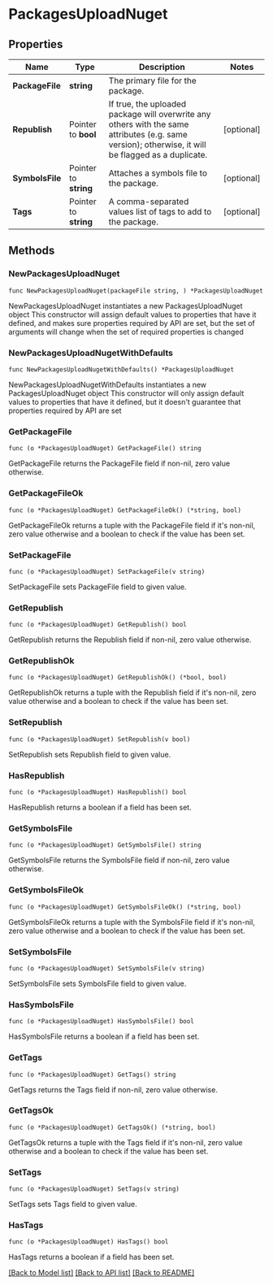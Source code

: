 # PackagesUploadNuget

## Properties

Name | Type | Description | Notes
------------ | ------------- | ------------- | -------------
**PackageFile** | **string** | The primary file for the package. | 
**Republish** | Pointer to **bool** | If true, the uploaded package will overwrite any others with the same attributes (e.g. same version); otherwise, it will be flagged as a duplicate. | [optional] 
**SymbolsFile** | Pointer to **string** | Attaches a symbols file to the package. | [optional] 
**Tags** | Pointer to **string** | A comma-separated values list of tags to add to the package. | [optional] 

## Methods

### NewPackagesUploadNuget

`func NewPackagesUploadNuget(packageFile string, ) *PackagesUploadNuget`

NewPackagesUploadNuget instantiates a new PackagesUploadNuget object
This constructor will assign default values to properties that have it defined,
and makes sure properties required by API are set, but the set of arguments
will change when the set of required properties is changed

### NewPackagesUploadNugetWithDefaults

`func NewPackagesUploadNugetWithDefaults() *PackagesUploadNuget`

NewPackagesUploadNugetWithDefaults instantiates a new PackagesUploadNuget object
This constructor will only assign default values to properties that have it defined,
but it doesn't guarantee that properties required by API are set

### GetPackageFile

`func (o *PackagesUploadNuget) GetPackageFile() string`

GetPackageFile returns the PackageFile field if non-nil, zero value otherwise.

### GetPackageFileOk

`func (o *PackagesUploadNuget) GetPackageFileOk() (*string, bool)`

GetPackageFileOk returns a tuple with the PackageFile field if it's non-nil, zero value otherwise
and a boolean to check if the value has been set.

### SetPackageFile

`func (o *PackagesUploadNuget) SetPackageFile(v string)`

SetPackageFile sets PackageFile field to given value.


### GetRepublish

`func (o *PackagesUploadNuget) GetRepublish() bool`

GetRepublish returns the Republish field if non-nil, zero value otherwise.

### GetRepublishOk

`func (o *PackagesUploadNuget) GetRepublishOk() (*bool, bool)`

GetRepublishOk returns a tuple with the Republish field if it's non-nil, zero value otherwise
and a boolean to check if the value has been set.

### SetRepublish

`func (o *PackagesUploadNuget) SetRepublish(v bool)`

SetRepublish sets Republish field to given value.

### HasRepublish

`func (o *PackagesUploadNuget) HasRepublish() bool`

HasRepublish returns a boolean if a field has been set.

### GetSymbolsFile

`func (o *PackagesUploadNuget) GetSymbolsFile() string`

GetSymbolsFile returns the SymbolsFile field if non-nil, zero value otherwise.

### GetSymbolsFileOk

`func (o *PackagesUploadNuget) GetSymbolsFileOk() (*string, bool)`

GetSymbolsFileOk returns a tuple with the SymbolsFile field if it's non-nil, zero value otherwise
and a boolean to check if the value has been set.

### SetSymbolsFile

`func (o *PackagesUploadNuget) SetSymbolsFile(v string)`

SetSymbolsFile sets SymbolsFile field to given value.

### HasSymbolsFile

`func (o *PackagesUploadNuget) HasSymbolsFile() bool`

HasSymbolsFile returns a boolean if a field has been set.

### GetTags

`func (o *PackagesUploadNuget) GetTags() string`

GetTags returns the Tags field if non-nil, zero value otherwise.

### GetTagsOk

`func (o *PackagesUploadNuget) GetTagsOk() (*string, bool)`

GetTagsOk returns a tuple with the Tags field if it's non-nil, zero value otherwise
and a boolean to check if the value has been set.

### SetTags

`func (o *PackagesUploadNuget) SetTags(v string)`

SetTags sets Tags field to given value.

### HasTags

`func (o *PackagesUploadNuget) HasTags() bool`

HasTags returns a boolean if a field has been set.


[[Back to Model list]](../README.md#documentation-for-models) [[Back to API list]](../README.md#documentation-for-api-endpoints) [[Back to README]](../README.md)


